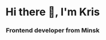  <div id="header" align="center">
  <h1>Hi there 👋, I'm Kris</h1>
  <h3>Frontend developer from Minsk</h3>
</div>


